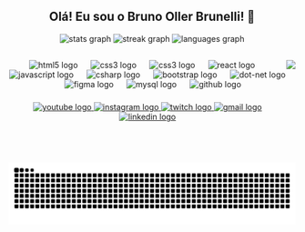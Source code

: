 <h2 align="center">Olá! Eu sou o Bruno Oller Brunelli! 👋</h2>

<div align="center">
  <img src="https://github-readme-stats.vercel.app/api?username=BrunoOller&hide_title=false&hide_rank=false&show_icons=true&include_all_commits=true&count_private=true&disable_animations=false&theme=github_dark&locale=en&hide_border=false&custom_title=Github%20Stats" height="120" alt="stats graph"  />
  <img src="https://streak-stats.demolab.com?user=BrunoOller&locale=en&mode=daily&theme=github_dark&hide_border=false&border_radius=5" height="120" alt="streak graph"  />
  <img src="https://github-readme-stats.vercel.app/api/top-langs?username=BrunoOller&locale=en&hide_title=false&layout=compact&card_width=320&langs_count=10&theme=github_dark&hide_border=false" height="120" alt="languages graph"  />
</div>

<h2></h2>

###

<img align="right" height="150" src="https://cdn.discordapp.com/attachments/1339666452424163429/1339669799277432862/bif.gif?ex=67fab5ba&is=67f9643a&hm=78e2725372ad06055069bca3a2ab2c7f194e09d13966af25e11d72a2576867cc&"  />

###

<div align="center">
  <img src="https://cdn.jsdelivr.net/gh/devicons/devicon/icons/html5/html5-original.svg" height="30" alt="html5 logo"  />
  <img width="15" />
  <img src="https://cdn.jsdelivr.net/gh/devicons/devicon/icons/css3/css3-original.svg" height="30" alt="css3 logo"  />
  <img width="15" />
  <img src="https://cdn.jsdelivr.net/gh/devicons/devicon/icons/php/php-original.svg" height="30" alt="css3 logo"  />
  <img width="15" />
  <img src="https://cdn.jsdelivr.net/gh/devicons/devicon/icons/react/react-original.svg" height="30" alt="react logo"  />
  <img width="15" />
  <img src="https://cdn.simpleicons.org/javascript/F7DF1E" height="30" alt="javascript logo"  />
  <img width="15" />
  <img src="https://cdn.jsdelivr.net/gh/devicons/devicon/icons/csharp/csharp-original.svg" height="30" alt="csharp logo"  />
  <img width="15" />
  <img src="https://cdn.jsdelivr.net/gh/devicons/devicon/icons/bootstrap/bootstrap-original.svg" height="30" alt="bootstrap logo"  />
  <img width="15" />
  <img src="https://cdn.simpleicons.org/dotnet/512BD4" height="30" alt="dot-net logo"  />
  <img width="15" />
  <img src="https://skillicons.dev/icons?i=figma" height="30" alt="figma logo"  />
  <img width="15" />
  <img src="https://skillicons.dev/icons?i=mysql" height="30" alt="mysql logo"  />
  <img width="15" />
  <img src="https://skillicons.dev/icons?i=github" height="30" alt="github logo"  />
</div>

###

<div align="center">
  <a href="https://www.youtube.com/@brtrust" target="_blank">
    <img src="https://img.shields.io/static/v1?message=YoutubeGaming&logo=youtube&label=&color=FF0000&logoColor=white&labelColor=&style=for-the-badge" height="30" alt="youtube logo"  />
  </a>
  <a href="https://www.instagram.com/brunoobrunelli/" target="_blank">
    <img src="https://img.shields.io/static/v1?message=Instagram&logo=instagram&label=&color=ff405f&logoColor=white&labelColor=&style=for-the-badge" height="30" alt="instagram logo"  />
  </a>
  <a href="https://www.twitch.tv/brtrust" target="_blank">
    <img src="https://img.shields.io/static/v1?message=Twitch&logo=twitch&label=&color=9146FF&logoColor=white&labelColor=&style=for-the-badge" height="30" alt="twitch logo"  />
  </a>
  <a href="mailto:brunobrunelli4@gmail.com" target="_blank">
    <img src="https://img.shields.io/static/v1?message=Gmail&logo=gmail&label=&color=f30000&logoColor=white&labelColor=&style=for-the-badge" height="30" alt="gmail logo"  />
  </a>
  <a href="https://www.linkedin.com/in/brunoobrunelli/" target="_blank">
    <img src="https://img.shields.io/static/v1?message=LinkedIn&logo=linkedin&label=&color=0077f5&logoColor=white&labelColor=&style=for-the-badge" height="30" alt="linkedin logo"  />
  </a>
</div>


###

<br clear="both">

<h2></h2>

<img src="https://raw.githubusercontent.com/BrunoOller/BrunoOller/output/snake.svg" alt="Snake animation" />

###

<h2></h2>


###
